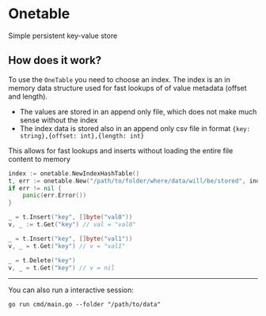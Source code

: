 # Onetable

Simple persistent key-value store

## How does it work?
To use the `OneTable` you need to choose an index.
The index is an in memory data structure used for fast lookups
of of value metadata (offset and length).

- The values are stored in an append only file, which does not make
much sense without the index
- The index data is stored also in an append only csv file in 
format `{key: string},{offset: int},{length: int}`

This allows for fast lookups and inserts without loading the
entire file content to memory

```go
index := onetable.NewIndexHashTable()
t, err := onetable.New("/path/to/folder/where/data/will/be/stored", index)
if err != nil {
    panic(err.Error())
}

_ = t.Insert("key", []byte("val0"))
v, _ := t.Get("key") // val = "val0"

_ = t.Insert("key", []byte("val1"))
v, _ = t.Get("key") // v = "val1"

_ = t.Delete("key")
v, _ = t.Get("key") // v = nil
```
---

You can also run a interactive session:

```shell
go run cmd/main.go --folder "/path/to/data"
```
